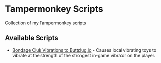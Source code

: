 # Tampermonkey Scripts
Collection of my Tampermonkey scripts

## Available Scripts
* [Bondage Club Vibrations to Buttplug.io](https://github.com/notsafeforbread/tampermonkey-scripts/raw/master/scripts/bondage-club-vibrations-buttplug.user.js) - Causes local vibrating toys to vibrate at the strength of the strongest in-game vibrator on the player.
